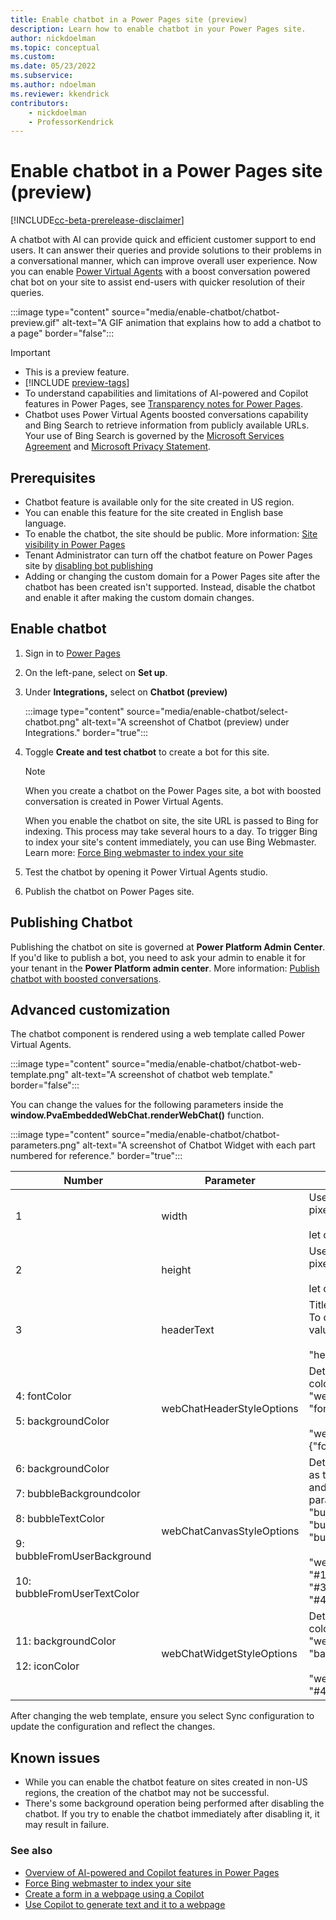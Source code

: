```yaml
---
title: Enable chatbot in a Power Pages site (preview)
description: Learn how to enable chatbot in your Power Pages site.
author: nickdoelman
ms.topic: conceptual
ms.custom: 
ms.date: 05/23/2022
ms.subservice:
ms.author: ndoelman
ms.reviewer: kkendrick
contributors:
    - nickdoelman
    - ProfessorKendrick
---
```


# Enable chatbot in a Power Pages site (preview)

[!INCLUDE[cc-beta-prerelease-disclaimer](../includes/cc-beta-prerelease-disclaimer.md)]

A chatbot with AI can provide quick and efficient customer support to end users. It can answer their queries and provide solutions to their problems in a conversational manner, which can improve overall user experience. Now you can enable [Power Virtual Agents](/power-virtual-agents/nlu-boost-conversations) with a boost conversation powered chat bot on your site to assist end-users with quicker resolution of their queries.

:::image type="content" source="media/enable-chatbot/chatbot-preview.gif" alt-text="A GIF animation that explains how to add a chatbot to a page" border="false":::

> [!IMPORTANT]
> - This is a preview feature.
> - [!INCLUDE [preview-tags](../includes/cc-preview-features-definition.md)]
> - To understand capabilities and limitations of AI-powered and Copilot features in Power Pages, see [Transparency notes for Power Pages](../transparency-note.md).
> - Chatbot uses Power Virtual Agents boosted conversations capability and Bing Search to retrieve information from publicly available URLs. Your use of Bing Search is governed by the [Microsoft Services Agreement](https://go.microsoft.com/fwlink/?linkid=2178408) and [Microsoft Privacy Statement](https://go.microsoft.com/fwlink/?LinkId=521839).

## Prerequisites

- Chatbot feature is available only for the site created in US region.
- You can enable this feature for the site created in English base language.
- To enable the chatbot, the site should be public. More information: [Site visibility in Power Pages](../security/site-visibility.md)
- Tenant Administrator can turn off the chatbot feature on Power Pages site by [disabling bot publishing](/power-virtual-agents/nlu-boost-conversations#disable-bot-publishing)
- Adding or changing the custom domain for a Power Pages site after the chatbot has been created isn't supported. Instead, disable the chatbot and enable it after making the custom domain changes.

## Enable chatbot

1. Sign in to [Power Pages](https://make.powerpages.microsoft.com/)

1. On the left-pane, select on **Set up**.

1. Under **Integrations,** select on **Chatbot (preview)**

    :::image type="content" source="media/enable-chatbot/select-chatbot.png" alt-text="A screenshot of Chatbot (preview) under Integrations." border="true":::

1. Toggle **Create and test chatbot** to create a bot for this site.

    > [!NOTE]
    > When you create a chatbot on the Power Pages site, a bot with boosted conversation is created in Power Virtual Agents.

    When you enable the chatbot on site, the site URL is passed to Bing for indexing. This process may take several hours to a day. To trigger Bing to index your site's content immediately, you can use Bing Webmaster. Learn more: [Force Bing webmaster to index your site](force-bing-index.md)

1. Test the chatbot by opening it Power Virtual Agents studio.

1. Publish the chatbot on Power Pages site.

## Publishing Chatbot

Publishing the chatbot on site is governed at **Power Platform Admin Center**. If you'd like to publish a bot, you need to ask your admin to enable it for your tenant in the **Power Platform admin center**. More information: [Publish chatbot with boosted conversations](/power-virtual-agents/nlu-boost-conversations#disable-bot-publishing).

## Advanced customization

The chatbot component is rendered using a web template called Power Virtual Agents.

:::image type="content" source="media/enable-chatbot/chatbot-web-template.png" alt-text="A screenshot of chatbot web template." border="false":::

You can change the values for the following parameters inside the **window.PvaEmbeddedWebChat.renderWebChat()** function.

:::image type="content" source="media/enable-chatbot/chatbot-parameters.png" alt-text="A screenshot of Chatbot Widget with each part numbered for reference." border="true":::

| Number | Parameter | Value |
|-------------------------|-------------------------|-------------------------|
| 1 | width | Uses variable "chatWidth". To change, update the width in pixels:<br /></br>let chatWidth = "320 px"; |
| 2 | height | Uses variable "chatHeight". To change, update the height in pixels:<br /></br>let chatHeight = "480 px"; |
| 3 | headerText | Title of the bot. By default, this parameter uses the bot's name. To change, add "headerText" parameter with the bot header value:<br /></br>"headerText": 'Contoso chatbot'; |
| 4: fontColor<br /></br>5: backgroundColor | webChatHeaderStyleOptions | Determines header style for the chatbot component, such as color of font and background. To change, update "webChatHeaderStyleOptions" parameter with the values for "fontColor" and "backgroundColor" properties:<br /></br>"webChatHeaderStyleOptions": {"fontColor":'black',"backgroundColor":'white'} |
| 6: backgroundColor<br /></br>7: bubbleBackgroundcolor<br /></br>8: bubbleTextColor<br /></br>9: bubbleFromUserBackground<br /></br>10: bubbleFromUserTextColor | webChatCanvasStyleOptions | Determines the chat canvas style for chatbot component, such as the background and bubble backgrounds from the chatbot and the user. To change, update "webChatCanvasStyleOptions" parameters with the values for "backgroundColor", "bubbleBackgroundcolor", "bubbleTextColor", "bubbleFromUserBackground", and "bubbleFromUserTextColor" properties:<br /></br>"webChatCanvasStyleOptions": {"backgroundColor": "#123FFF","bubbleBackground":"#2340F0","bubbleTextColor": "#323130","bubbleFromUserBackground": "#412644","bubbleFromUserTextColor": "#F345FF"} |
| 11: backgroundColor<br /></br>12: iconColor | webChatWidgetStyleOptions | Determines the style for the ChatWidget component, such as color of the icon and background. To change, update "webChatWidgetStyleOptions" parameter with the values for "backgroundColor" and "iconColor" properties:<br /></br>"webChatWidgetStyleOptions": {"backgroundColor": "#486744","iconColor": "#DF234F"} |

After changing the web template, ensure you select Sync configuration to update the configuration and reflect the changes.

## Known issues

- While you can enable the chatbot feature on sites created in non-US regions, the creation of the chatbot may not be successful.
- There's some background operation being performed after disabling the chatbot. If you try to enable the chatbot immediately after disabling it, it may result in failure.

### See also

- [Overview of AI-powered and Copilot features in Power Pages](../configure/ai-copilot-overview.md)
- [Force Bing webmaster to index your site](force-bing-index.md)
- [Create a form in a webpage using a Copilot](add-form-copilot.md)
- [Use Copilot to generate text and it to a webpage](add-text-copilot.md)
